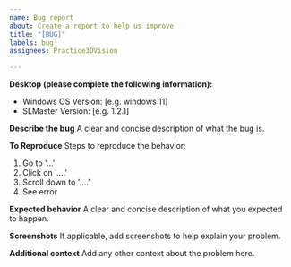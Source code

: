 ```yaml
---
name: Bug report
about: Create a report to help us improve
title: "[BUG]"
labels: bug
assignees: Practice3DVision

---
```


**Desktop (please complete the following information):**
 - Windows OS Version: [e.g. windows 11]
 - SLMaster Version: [e.g. 1.2.1]

**Describe the bug**
A clear and concise description of what the bug is.

**To Reproduce**
Steps to reproduce the behavior:
1. Go to '...'
2. Click on '....'
3. Scroll down to '....'
4. See error

**Expected behavior**
A clear and concise description of what you expected to happen.

**Screenshots**
If applicable, add screenshots to help explain your problem.

**Additional context**
Add any other context about the problem here.
